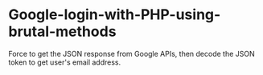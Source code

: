 # Google-login-with-PHP-using-brutal-methods
Force to get the JSON response from Google APIs, then decode the JSON token to get user's email address.
